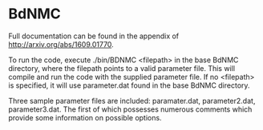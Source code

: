# BdNMC

Full documentation can be found in the appendix of http://arxiv.org/abs/1609.01770.

To run the code, execute ./bin/BDNMC \<filepath\> in the base BdNMC directory, where the filepath points to a valid parameter file. This will compile and run the code with the supplied parameter file. If no \<filepath\> is specified, it will use parameter.dat found in the base BdNMC directory.

Three sample parameter files are included: paramater.dat, parameter2.dat, parameter3.dat. The first of which possesses numerous comments which provide some information on possible options.	
